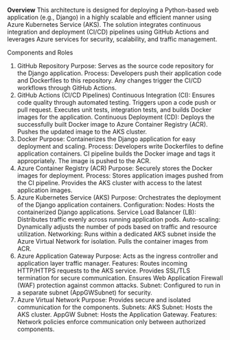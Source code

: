   **Overview**
This architecture is designed for deploying a Python-based web application (e.g., Django) in a highly scalable and efficient manner using Azure Kubernetes Service (AKS). The solution integrates continuous integration and deployment (CI/CD) pipelines using GitHub Actions and leverages Azure services for security, scalability, and traffic management.

Components and Roles
1. GitHub Repository
Purpose: Serves as the source code repository for the Django application.
Process:
Developers push their application code and Dockerfiles to this repository.
Any changes trigger the CI/CD workflows through GitHub Actions.
2. GitHub Actions (CI/CD Pipelines)
Continuous Integration (CI):
Ensures code quality through automated testing.
Triggers upon a code push or pull request.
Executes unit tests, integration tests, and builds Docker images for the application.
Continuous Deployment (CD):
Deploys the successfully built Docker image to Azure Container Registry (ACR).
Pushes the updated image to the AKS cluster.
3. Docker
Purpose: Containerizes the Django application for easy deployment and scaling.
Process:
Developers write Dockerfiles to define application containers.
CI pipeline builds the Docker image and tags it appropriately.
The image is pushed to the ACR.
4. Azure Container Registry (ACR)
Purpose: Securely stores the Docker images for deployment.
Process:
Stores application images pushed from the CI pipeline.
Provides the AKS cluster with access to the latest application images.
5. Azure Kubernetes Service (AKS)
Purpose: Orchestrates the deployment of the Django application containers.
Configuration:
Nodes: Hosts the containerized Django applications.
Service Load Balancer (LB): Distributes traffic evenly across running application pods.
Auto-scaling: Dynamically adjusts the number of pods based on traffic and resource utilization.
Networking:
Runs within a dedicated AKS subnet inside the Azure Virtual Network for isolation.
Pulls the container images from ACR.
6. Azure Application Gateway
Purpose: Acts as the ingress controller and application layer traffic manager.
Features:
Routes incoming HTTP/HTTPS requests to the AKS service.
Provides SSL/TLS termination for secure communication.
Ensures Web Application Firewall (WAF) protection against common attacks.
Subnet: Configured to run in a separate subnet (AppGWSubnet) for security.
7. Azure Virtual Network
Purpose: Provides secure and isolated communication for the components.
Subnets:
AKS Subnet: Hosts the AKS cluster.
AppGW Subnet: Hosts the Application Gateway.
Features:
Network policies enforce communication only between authorized components.
